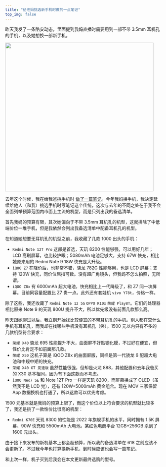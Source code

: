 ```yaml
---
title: "给老妈挑选新手机时做的一点笔记"
top_img: false
---
```


昨天我发了一条酷安动态，里面提到我妈直播时需要用到一部不带 3.5mm 耳机孔的手机，以及她想换一部新手机。

<img width="480" src="/img/in-post/coolapk_20240305.webp" />

去年这个时候，我在给我爸挑手机时 [做了一篇笔记](https://kevinh.wang/opinion-affordable-phones/)。今年我妈换手机，我决定延续给他人（和我）挑选手机时写笔记这个传统，这次与去年的不同之处在于我不会全面列举预算范围内市面上主流的机型，而是只列出我的备选清单。

首先我妈的预算有限，其次她偏向于不带 3.5mm 耳机孔的机型，这就排除了中低端价位一堆手机，但是我依然会列出我备选清单中配备耳机孔的机型。

在知道她想要无耳机孔的机型之前，我收藏了几款 1000 出头的手机：

- `Redmi Note 12T Pro` 这部是首选，天玑 8200 性能够强，可以用好几年；LCD 高刷屏幕，也比较护眼；5080mAh 电池足够大，支持 67W 快充，相比她原来用的 Redmi Note 9 18W 快充是大升级。
- `iQOO Z7` 在降价后，也非常不错，骁龙 782G 性能够用，也是 LCD 屏幕；支持 120W 快充，同价位屈指可数。没有超广角镜头，但我妈不怎么拍照，无所谓。
- `iQOO Z8x` 有 6000mAh 超大电池，快充相比上一代降级了，和 Z7 同一块屏幕。目前同容量配置比 Z7 贵一点。此外还有套娃机 `vivo Y78t`，价格一样。

除了这些，我还收藏了 `Redmi Note 12 5G` `OPPO K10x` `荣耀 Play8T`。它们的处理器相比原来 Note 9 的天玑 800U 提升不大，所以优先级没有前面几款那么高。

昨天跟她聊过以后，我立刻开始找比较便宜的不带耳机孔的手机。别人都在查什么手机有耳机孔，而我却在找哪些手机没有耳机孔（笑）。1500 元以内只有不多的几款机型符合要求：

- `荣耀 X40` 骁龙 695 性能提升不大，曲面屏不好贴钢化膜，不过好在便宜，但性价比肯定不如前面那几款。
- `荣耀 X50` 这机子算是 iQOO Z8x 的曲面屏版，同样是第一代骁龙 6 配超大电池和中规中矩的快充。
- `荣耀 X40 GT 竞速版` 虽然性能很强，但却是火龙 888，其他配置和去年我爸买的 X30 基本相同，因为有下面这款而不考虑。
- `iQOO Neo7 SE` 和 Note 12T Pro 一样是天玑 8200，而屏幕换成了 OLED（虽然我不是 LCD 党），还有 120W+5000mAh 黄金组合。现在 MOV 三家保留 App 数据换机也打通了，所以这款可以优先考虑。

1500 元基本就是我妈的预算上限了，而这个价位以上符合要求的机型就比较多了，我还是挑了一款性价比很高的机型：

- `Redmi K70E` 天玑 8300 的性能是 2022 年旗舰手机的水平，同时拥有 1.5K 屏幕、90W 快充和 5500mAh 大电池。某红色电商平台 12GB+256GB 杀到了 1600 元出头。

由于接下来发布的新机基本上都会超预算，所以我的备选清单在 618 之前应该不会更新了。不过我今年也打算换新手机，到时候应该也会写一篇笔记。

和上次一样，机子买到后我会在本文更新最终选购的型号。